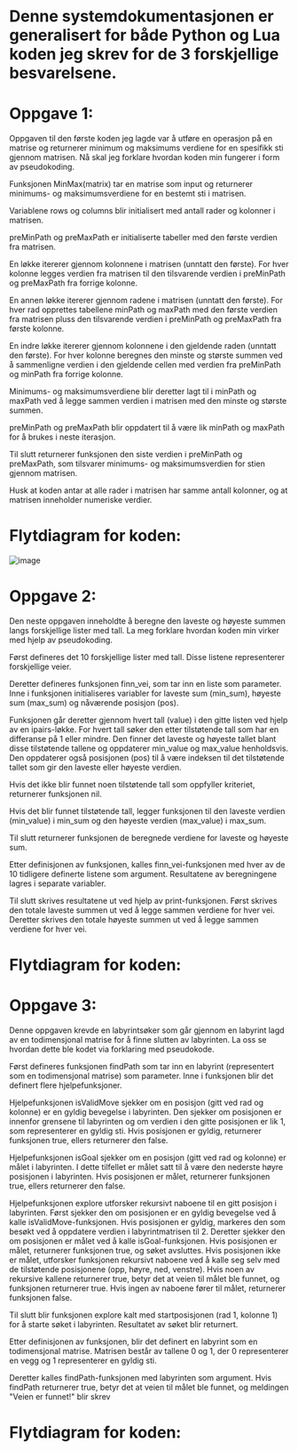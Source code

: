 # Denne systemdokumentasjonen er generalisert for både Python og Lua koden jeg skrev for de 3 forskjellige besvarelsene.

# Oppgave 1:
Oppgaven til den første koden jeg lagde var å utføre en operasjon på en matrise og returnerer minimum og maksimums verdiene for en spesifikk sti gjennom matrisen. Nå skal jeg forklare hvordan koden min fungerer i form av pseudokoding.

Funksjonen MinMax(matrix) tar en matrise som input og returnerer minimums- og maksimumsverdiene for en bestemt sti i matrisen.

Variablene rows og columns blir initialisert med antall rader og kolonner i matrisen.

preMinPath og preMaxPath er initialiserte tabeller med den første verdien fra matrisen.

En løkke itererer gjennom kolonnene i matrisen (unntatt den første). For hver kolonne legges verdien fra matrisen til den tilsvarende verdien i preMinPath og preMaxPath fra forrige kolonne.

En annen løkke itererer gjennom radene i matrisen (unntatt den første). For hver rad opprettes tabellene minPath og maxPath med den første verdien fra matrisen pluss den tilsvarende verdien i preMinPath og preMaxPath fra første kolonne.

En indre løkke itererer gjennom kolonnene i den gjeldende raden (unntatt den første). For hver kolonne beregnes den minste og største summen ved å sammenligne verdien i den gjeldende cellen med verdien fra preMinPath og minPath fra forrige kolonne.

Minimums- og maksimumsverdiene blir deretter lagt til i minPath og maxPath ved å legge sammen verdien i matrisen med den minste og største summen.

preMinPath og preMaxPath blir oppdatert til å være lik minPath og maxPath for å brukes i neste iterasjon.

Til slutt returnerer funksjonen den siste verdien i preMinPath og preMaxPath, som tilsvarer minimums- og maksimumsverdien for stien gjennom matrisen.

Husk at koden antar at alle rader i matrisen har samme antall kolonner, og at matrisen inneholder numeriske verdier.
# Flytdiagram for koden:
![image](https://github.com/atiquara/vurderingsOppgave/assets/111559588/12892eaf-4271-4c4f-9303-b9799913d6bb)


# Oppgave 2:
Den neste oppgaven inneholdte å beregne den laveste og høyeste summen langs forskjellige lister med tall. La meg forklare hvordan koden min virker med hjelp av pseudokoding.

Først defineres det 10 forskjellige lister med tall. Disse listene representerer forskjellige veier.

Deretter defineres funksjonen finn_vei, som tar inn en liste som parameter. Inne i funksjonen initialiseres variabler for laveste sum (min_sum), høyeste sum (max_sum) og nåværende posisjon (pos).

Funksjonen går deretter gjennom hvert tall (value) i den gitte listen ved hjelp av en ipairs-løkke. For hvert tall søker den etter tilstøtende tall som har en differanse på 1 eller mindre. Den finner det laveste og høyeste tallet blant disse tilstøtende tallene og oppdaterer min_value og max_value henholdsvis. Den oppdaterer også posisjonen (pos) til å være indeksen til det tilstøtende tallet som gir den laveste eller høyeste verdien.

Hvis det ikke blir funnet noen tilstøtende tall som oppfyller kriteriet, returnerer funksjonen nil.

Hvis det blir funnet tilstøtende tall, legger funksjonen til den laveste verdien (min_value) i min_sum og den høyeste verdien (max_value) i max_sum.

Til slutt returnerer funksjonen de beregnede verdiene for laveste og høyeste sum.

Etter definisjonen av funksjonen, kalles finn_vei-funksjonen med hver av de 10 tidligere definerte listene som argument. Resultatene av beregningene lagres i separate variabler.

Til slutt skrives resultatene ut ved hjelp av print-funksjonen. Først skrives den totale laveste summen ut ved å legge sammen verdiene for hver vei. Deretter skrives den totale høyeste summen ut ved å legge sammen verdiene for hver vei.
# Flytdiagram for koden:


# Oppgave 3:
Denne oppgaven krevde en labyrintsøker som går gjennom en labyrint lagd av en todimensjonal matrise for å finne slutten av labyrinten. La oss se hvordan dette ble kodet via forklaring med pseudokode.

Først defineres funksjonen findPath som tar inn en labyrint (representert som en todimensjonal matrise) som parameter. Inne i funksjonen blir det definert flere hjelpefunksjoner.

Hjelpefunksjonen isValidMove sjekker om en posisjon (gitt ved rad og kolonne) er en gyldig bevegelse i labyrinten. Den sjekker om posisjonen er innenfor grensene til labyrinten og om verdien i den gitte posisjonen er lik 1, som representerer en gyldig sti. Hvis posisjonen er gyldig, returnerer funksjonen true, ellers returnerer den false.

Hjelpefunksjonen isGoal sjekker om en posisjon (gitt ved rad og kolonne) er målet i labyrinten. I dette tilfellet er målet satt til å være den nederste høyre posisjonen i labyrinten. Hvis posisjonen er målet, returnerer funksjonen true, ellers returnerer den false.

Hjelpefunksjonen explore utforsker rekursivt naboene til en gitt posisjon i labyrinten. Først sjekker den om posisjonen er en gyldig bevegelse ved å kalle isValidMove-funksjonen. Hvis posisjonen er gyldig, markeres den som besøkt ved å oppdatere verdien i labyrintmatrisen til 2. Deretter sjekker den om posisjonen er målet ved å kalle isGoal-funksjonen. Hvis posisjonen er målet, returnerer funksjonen true, og søket avsluttes. Hvis posisjonen ikke er målet, utforsker funksjonen rekursivt naboene ved å kalle seg selv med de tilstøtende posisjonene (opp, høyre, ned, venstre). Hvis noen av rekursive kallene returnerer true, betyr det at veien til målet ble funnet, og funksjonen returnerer true. Hvis ingen av naboene fører til målet, returnerer funksjonen false.

Til slutt blir funksjonen explore kalt med startposisjonen (rad 1, kolonne 1) for å starte søket i labyrinten. Resultatet av søket blir returnert.

Etter definisjonen av funksjonen, blir det definert en labyrint som en todimensjonal matrise. Matrisen består av tallene 0 og 1, der 0 representerer en vegg og 1 representerer en gyldig sti.

Deretter kalles findPath-funksjonen med labyrinten som argument. Hvis findPath returnerer true, betyr det at veien til målet ble funnet, og meldingen "Veien er funnet!" blir skrev
# Flytdiagram for koden:
